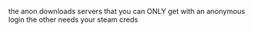 the anon downloads servers that you can ONLY get with an anonymous login the other needs your steam creds

